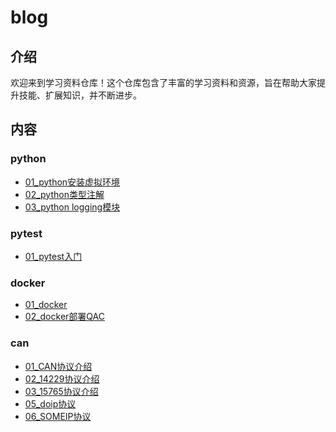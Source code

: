 # blog

## 介绍
欢迎来到学习资料仓库！这个仓库包含了丰富的学习资料和资源，旨在帮助大家提升技能、扩展知识，并不断进步。

## 内容

### python
- [01_python安装虚拟环境](https://github.com/wuhan-tianya/blog/blob/master/python/01_python%E5%AE%89%E8%A3%85%E8%99%9A%E6%8B%9F%E7%8E%AF%E5%A2%83.md)
- [02_python类型注解](https://github.com/wuhan-tianya/blog/blob/master/python/02_python%E7%B1%BB%E5%9E%8B%E6%B3%A8%E8%A7%A3.md)
- [03_python logging模块](https://github.com/wuhan-tianya/blog/blob/master/python/03_python%20logging%E6%A8%A1%E5%9D%97.md)

### pytest
- [01_pytest入门](https://github.com/wuhan-tianya/blog/blob/master/pytest/01_pytest%E5%85%A5%E9%97%A8.md)

### docker
- [01_docker](https://github.com/wuhan-tianya/blog/blob/master/docker/01_docker.md)
- [02_docker部署QAC](https://github.com/wuhan-tianya/blog/blob/master/docker/02_docker%E9%83%A8%E7%BD%B2QAC.md)

### can
- [01_CAN协议介绍](https://github.com/wuhan-tianya/blog/blob/master/can/01_CAN%E5%8D%8F%E8%AE%AE%E4%BB%8B%E7%BB%8D.md)
- [02_14229协议介绍](https://github.com/wuhan-tianya/blog/blob/master/can/02_14229%E5%8D%8F%E8%AE%AE%E4%BB%8B%E7%BB%8D.md)
- [03_15765协议介绍](https://github.com/wuhan-tianya/blog/blob/master/can/03_15765%E5%8D%8F%E8%AE%AE%E4%BB%8B%E7%BB%8D.md)
- [05_doip协议]()
- [06_SOMEIP协议]()